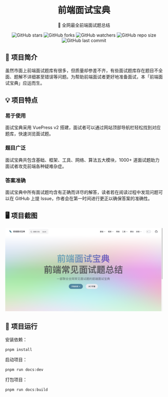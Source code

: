 <h1 align="center">
    前端面试宝典
</h1>
<p align="center">
    📓 全网最全前端面试题总结
</p>
<div align="center">
    <img alt="GitHub stars" src="https://img.shields.io/github/stars/jiypa/interview?style=flat">
    <img alt="GitHub forks" src="https://img.shields.io/github/forks/jiypa/interview?style=flat">
    <img alt="GitHub watchers" src="https://img.shields.io/github/watchers/jiypa/interview?style=flat">
    <img alt="GitHub repo size" src="https://img.shields.io/github/repo-size/jiypa/interview">
    <img alt="GitHub last commit" src="https://img.shields.io/github/last-commit/jiypa/interview">
</div>

## 👋 项目简介

虽然市面上前端面试题库有很多，但质量却参差不齐，有些面试题库存在题目不全面、题解不详细甚至错误等问题。为帮助前端面试者更好地准备面试，本「前端面试宝典」应运而生。

## 💡 项目特点

### 易于使用

面试宝典采用 VuePress v2 搭建，面试者可以通过网站顶部导航栏轻松找到对应题库，快速浏览面试题。

### 题目广泛

面试宝典共包含基础、框架、工具、网络、算法五大模块，1000+ 道面试题助力面试者攻克前端各种疑难杂症。

### 答案准确

面试宝典中所有面试题均含有正确而详尽的解答，读者若在阅读过程中发现问题可以在 GitHub 上提 Issue，作者会在第一时间进行更正以确保答案的准确性。

## 🖥 项目截图

![前端面试宝典](./docs/.vuepress/public/screenshot.png)

## 🚀 项目运行

安装依赖：
```shell
pnpm install
```
启动项目：
```shell
pnpm run docs:dev
```
打包项目：
```shell
pnpm run docs:build
```

